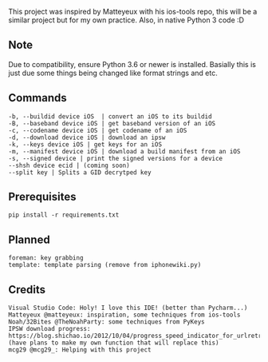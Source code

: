 This project was inspired by Matteyeux with his ios-tools repo, this will be a similar project but for my own practice. Also, in native Python 3 code :D

## Note
Due to compatibility, ensure Python 3.6 or newer is installed. Basially this is just due some things being changed like format strings and etc.

## Commands
	-b, --buildid device iOS  | convert an iOS to its buildid
	-B, --baseband device iOS | get baseband version of an iOS
	-c, --codename device iOS | get codename of an iOS
	-d, --download device iOS | download an ipsw
	-k, --keys device iOS | get keys for an iOS
	-m, --manifest device iOS | download a build manifest from an iOS
	-s, --signed device | print the signed versions for a device
	--shsh device ecid | (coming soon)
	--split key | Splits a GID decrytped key 
	
## Prerequisites
	pip install -r requirements.txt
	
## Planned
	foreman: key grabbing
	template: template parsing (remove from iphonewiki.py)

## Credits
	Visual Studio Code: Holy! I love this IDE! (better than Pycharm...)
	Matteyeux @matteyeux: inspiration, some techniques from ios-tools
	Noah/32Bites @TheNoahParty: some techniques from PyKeys
	IPSW download progress: https://blog.shichao.io/2012/10/04/progress_speed_indicator_for_urlretrieve_in_python.html (have plans to make my own function that will replace this)
	mcg29 @mcg29_: Helping with this project
